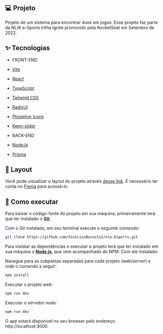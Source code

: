 ## 💻 Projeto

Projeto de um sistema para encontrar duos em jogos. Esse projeto faz parte da NLW e-Sports trilha Ignite promovido pela RocketSeat em Setembro de 2022.

## ✨ Tecnologias

- FRONT-END

- [Vite](https://vitejs.dev/)
- [React](https://reactjs.org)
- [TypeScript](https://www.typescriptlang.org/)
- [Tailwind CSS](https://tailwindcss.com/)
- [RadixUI](https://www.radix-ui.com/)
- [Phosphor Icons](https://phosphoricons.com/)
- [Keen-slider](https://keen-slider.io/)


- BACK-END

- [NodeJs](https://nodejs.org/en/)
- [Prisma](https://www.prisma.io/)

## 🔖 Layout

Você pode visualizar o layout do projeto através [desse link](https://www.figma.com/community/file/1150897317533332617). É necessário ter conta no [Figma](http://figma.com/) para acessá-lo.

## 🚀 Como executar

Para baixar o código-fonte do projeto em sua máquina, primeiramente terá que ter instalado o [**Git**](https://git-scm.com/).

Com o Git instalado, em seu terminal execute o seguinte comando:

```bash
git clone https://github.com/ViniciusBussolo1/nlw-Esports.git
```

Para instalar as dependências e executar o projeto terá que ter instalado em sua máquina o [**Node.js**](https://nodejs.org/en/), que vem acompanhado do NPM. Com ele instalado:

Navegue para as subpastas separadas para cada projeto (web/server) e rode o comando a seguir:

```bash
npm install
```

Executar o projeto web:

```bash
npm run dev
```

Executar o servidor node:

```bash
npm run dev
```

O app estará disponível no seu browser pelo endereço http://localhost:3000.



